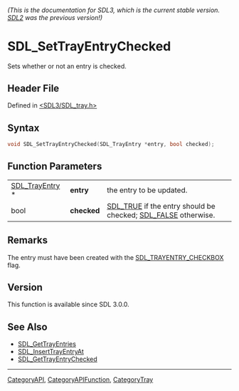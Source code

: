 ###### (This is the documentation for SDL3, which is the current stable version. [SDL2](https://wiki.libsdl.org/SDL2/) was the previous version!)
# SDL_SetTrayEntryChecked

Sets whether or not an entry is checked.

## Header File

Defined in [<SDL3/SDL_tray.h>](https://github.com/libsdl-org/SDL/blob/main/include/SDL3/SDL_tray.h)

## Syntax

```c
void SDL_SetTrayEntryChecked(SDL_TrayEntry *entry, bool checked);
```

## Function Parameters

|                                  |             |                                                                                        |
| -------------------------------- | ----------- | -------------------------------------------------------------------------------------- |
| [SDL_TrayEntry](SDL_TrayEntry) * | **entry**   | the entry to be updated.                                                               |
| bool                             | **checked** | [SDL_TRUE](SDL_TRUE) if the entry should be checked; [SDL_FALSE](SDL_FALSE) otherwise. |

## Remarks

The entry must have been created with the
[SDL_TRAYENTRY_CHECKBOX](SDL_TRAYENTRY_CHECKBOX) flag.

## Version

This function is available since SDL 3.0.0.

## See Also

- [SDL_GetTrayEntries](SDL_GetTrayEntries)
- [SDL_InsertTrayEntryAt](SDL_InsertTrayEntryAt)
- [SDL_GetTrayEntryChecked](SDL_GetTrayEntryChecked)

----
[CategoryAPI](CategoryAPI), [CategoryAPIFunction](CategoryAPIFunction), [CategoryTray](CategoryTray)

